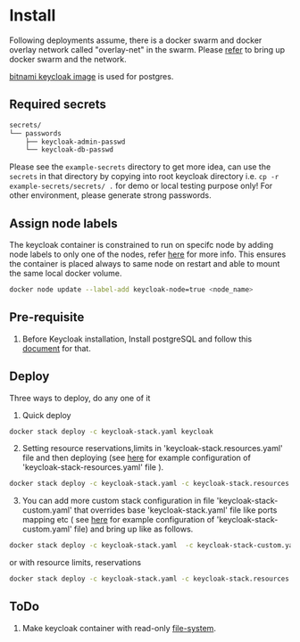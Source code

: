 # Install
Following deployments assume, there is a docker swarm and docker overlay network called "overlay-net" in the swarm. Please [refer](https://github.com/hackcoderr/iudx-deployment/blob/keycloak/docs/swarm-setup.md) to bring up docker swarm and the network.

[bitnami keycloak image](https://hub.docker.com/r/bitnami/keycloak/) is used for postgres.


## Required secrets

```sh
secrets/
└── passwords
    ├── keycloak-admin-passwd
    └── keycloak-db-passwd
 ```
   Please see the ``example-secrets`` directory to get more idea, can use the ``secrets`` in that directory by copying into root keycloak directory i.e. ``cp -r example-secrets/secrets/ .`` for demo or local testing purpose only! For other environment, please generate strong passwords. 
   
   
## Assign node labels

The keycloak container is constrained to run on specifc node by adding node labels to only one of the nodes, refer [here](https://docs.docker.com/engine/swarm/services/#placement-constraints) for more info. This ensures the container is placed always to same node on restart and able to mount the same local docker volume.
```sh
docker node update --label-add keycloak-node=true <node_name>
```
## Pre-requisite
1. Before Keycloak installation, Install postgreSQL and follow this [document](../postgres/README.md) for that.


## Deploy

Three ways to deploy, do any one of it
1. Quick deploy  
```sh
docker stack deploy -c keycloak-stack.yaml keycloak

```

2. Setting resource reservations,limits in 'keycloak-stack.resources.yaml' file and then deploying (see [here](example-keycloak-stack-resources.yaml) for example configuration of 'keycloak-stack-resources.yaml' file ).

```sh
docker stack deploy -c keycloak-stack.yaml -c keycloak-stack.resources.yaml keycloak
```
3. You can add more custom stack configuration in file 'keycloak-stack-custom.yaml' that overrides base 'keycloak-stack.yaml' file like ports mapping etc ( see [here](example-keycloak-stack-custom.yaml) for example configuration of 'keycloak-stack-custom.yaml' file)  and bring up like as follows.

```sh
docker stack deploy -c keycloak-stack.yaml  -c keycloak-stack-custom.yaml keycloak
```
or 
with resource limits, reservations
```sh
docker stack deploy -c keycloak-stack.yaml -c keycloak-stack.resources.yaml -c keycloak-stack.custom.yaml keycloak
```

## ToDo
1. Make keycloak container with read-only [file-system](https://github.com/bitnami/bitnami-docker-keycloak/issues/31).
